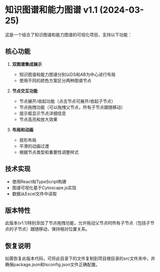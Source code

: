 # 知识图谱和能力图谱 v1.1 (2024-03-25)

这是一个结合了知识图谱和能力图谱的可视化项目，支持以下功能：

## 核心功能

1. **双图谱集成展示**
   - 知识图谱和能力图谱分别以DS和AB为中心进行布局
   - 使用不同的颜色方案区分两种图谱节点

2. **节点交互功能**
   - 节点展开/收起功能（点击节点可展开/收起子节点）
   - 节点拖拽功能（可以拖拽父节点，所有子节点跟随移动）
   - 提示框显示节点详细信息
   - 节点高亮和放大效果

3. **布局和动画**
   - 扇形布局
   - 平滑的动画过渡
   - 根据节点类型和重要性调整样式

## 技术实现

- 使用React和TypeScript构建
- 图谱可视化基于Cytoscape.js实现
- 数据从Excel文件中读取

## 版本特性

此版本(v1.1)特别添加了节点拖拽功能，允许拖动父节点时所有子节点（包括子节点的子节点）跟随移动，保持相对位置关系。

## 恢复说明

如需恢复此版本代码，可将此目录下的文件复制到项目根目录的src文件夹中，并确保package.json和tsconfig.json文件正确配置。 